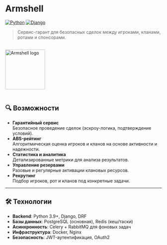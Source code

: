 
# Armshell

[![Python](https://img.shields.io/badge/Python-3.9%2B-green)](https://www.python.org/)
[![Django](https://img.shields.io/badge/django-1)](https://www.djangoproject.com/)

> Cервис-гарант для безопасных сделок между игроками, кланами, ротами и спонсорами.


<br>

<div align="left">
<picture>
<img width="128" height="128" alt="Armshell logo" src="https://github.com/user-attachments/assets/ce2653a1-0312-4595-a82b-60718d97cd45" />
</picture>
</div>
<br>

## 🔍 Возможности
- **Гарантийный сервис**  
  Безопасное проведение сделок (эскроу-логика, подтверждение условий).
- **ABS-рейтинг**  
  Алгоритмическая оценка игроков и кланов на основе активности и надежности.
- **Статистика и аналитика**  
  Детализированные метрики для анализа результатов.
- **Управление резервами**  
  Разовые и регулярные активации клановых ресурсов.
- **Рекрутинг**  
  Подбор игроков, рот и кланов под конкретные задачи.

---

## 🛠 Технологии
- **Backend**: Python 3.9+, Django, DRF
- **Базы данных**: PostgreSQL (основная), Redis (кеш/таски)  
- **Асинхронность**: Celery + RabbitMQ для фоновых задач  
- **Инфраструктура**: Docker, Nginx
- **Безопасность**: JWT-аутентификация, OAuth2


